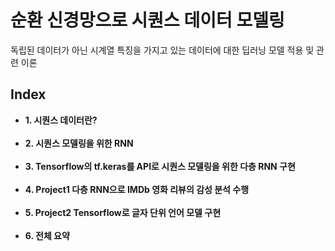 # 순환 신경망으로 시퀀스 데이터 모델링

독립된 데이터가 아닌 시계열 특징을 가지고 있는 데이터에 대한 딥러닝 모델 적용 및 관련 이론

## Index

 - **1. 시퀀스 데이터란?**
<br><br>
 - **2. 시퀀스 모델링을 위한 RNN**
<br><br>
 - **3. Tensorflow의 tf.keras를 API로 시퀀스 모델링을 위한 다층 RNN 구현**
<br><br>
 - **4. Project1 다층 RNN으로 IMDb 영화 리뷰의 감성 분석 수행**
<br><br>
 - **5. Project2 Tensorflow로 글자 단위 언어 모델 구현**
<br><br>
 - **6. 전체 요약**
